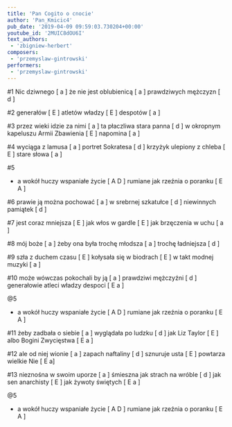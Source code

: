 ```yaml
---
title: 'Pan Cogito o cnocie'
author: 'Pan_Kmicic4'
pub_date: '2019-04-09 09:59:03.730204+00:00'
youtube_id: '2MUIC8dOU6I'
text_authors:
 - 'zbigniew-herbert'
composers:
 - 'przemyslaw-gintrowski'
performers:
 - 'przemyslaw-gintrowski'
---
```


#1 
Nic dziwnego [ a ]
że nie jest oblubienicą [ a ]
prawdziwych mężczyzn [ d ]

#2
generałów [ E ]
atletów władzy [ E ]
despotów [ a ]

#3
przez wieki idzie za nimi [ a ]
ta płaczliwa stara panna [ d ]
w okropnym kapeluszu Armii Zbawienia [ E ]
napomina [ a ]

#4
wyciąga z lamusa [ a ]
portret Sokratesa [ d ]
krzyżyk ulepiony z chleba [ E ]
stare słowa [ a ]

#5
- a wokół huczy wspaniałe życie [ A D ]
rumiane jak rzeźnia o poranku [ E A ]

#6
prawie ją można pochować [ a ]
w srebrnej szkatułce [ d ]
niewinnych pamiątek [ d ]

#7
jest coraz mniejsza [ E ]
jak włos w gardle [ E ]
jak brzęczenia w uchu [ a ]

#8
mój boże [ a ]
żeby ona była trochę młodsza [ a ]
trochę ładniejsza [ d ]

#9
szła z duchem czasu [ E ]
kołysała się w biodrach [ E ]
w takt modnej muzyki [ a ]

#10
może wówczas pokochali by ją [ a ]
prawdziwi mężczyźni [ d ]
generałowie atleci władzy despoci [ E a ]

@5
- a wokół huczy wspaniałe życie [ A D ]
rumiane jak rzeźnia o poranku [ E A ]

#11
żeby zadbała o siebie [ a ]
wyglądała po ludzku [ d ]
jak Liz Taylor [ E ]
albo Bogini Zwycięstwa [ E a ]

#12
ale od niej wionie [ a ]
zapach naftaliny [ d ]
sznuruje usta [ E ]
powtarza wielkie Nie [ E a]

#13
nieznośna w swoim uporze [ a ]
śmieszna jak strach na wróble [ d ]
jak sen anarchisty [ E ]
jak żywoty świętych  [ E a ]


@5
- a wokół huczy wspaniałe życie [ A D ]
rumiane jak rzeźnia o poranku [ E A ]
